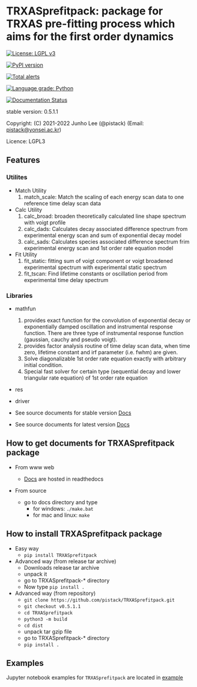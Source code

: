 # TRXASprefitpack: package for TRXAS pre-fitting process which aims for the first order dynamics

[![License: LGPL v3](https://img.shields.io/badge/License-LGPL%20v3-blue.svg)](https://www.gnu.org/licenses/lgpl-3.0)

[![PyPI version](https://badge.fury.io/py/TRXASprefitpack.svg)](https://badge.fury.io/py/TRXASprefitpack)

[![Total alerts](https://img.shields.io/lgtm/alerts/g/pistack/TRXASprefitpack.svg?logo=lgtm&logoWidth=18)](https://lgtm.com/projects/g/pistack/TRXASprefitpack/alerts/)

[![Language grade: Python](https://img.shields.io/lgtm/grade/python/g/pistack/TRXASprefitpack.svg?logo=lgtm&logoWidth=18)](https://lgtm.com/projects/g/pistack/TRXASprefitpack/context:python)

[![Documentation Status](https://readthedocs.org/projects/trxasprefitpack/badge/?version=latest)](https://trxasprefitpack.readthedocs.io/en/latest/?badge=latest)

stable version:  0.5.1.1

Copyright: (C) 2021-2022  Junho Lee (@pistack) (Email: pistack@yonsei.ac.kr)

Licence: LGPL3

## Features

### Utilites

* Match Utility
  1. match_scale: Match the scaling of each energy scan data to one reference time delay scan data
* Calc Utility
  1. calc_broad: broaden theoretically calculated line shape spectrum with voigt profile
  2. calc_dads: Calculates decay associated difference spectrum from experimental energy scan and sum of exponential decay model
  3. calc_sads: Calculates species associated difference spectrum frim experimental energy scan and 1st order rate equation model
* Fit Utility
  1. fit_static: fitting sum of voigt component or voigt broadened experimental spectrum with experimental static spectrum
  2. fit_tscan: Find lifetime constants or oscillation period from experimental time delay spectrum

### Libraries

* mathfun

  1. provides exact function for the convolution of exponential decay or exponentially damped oscillation and instrumental response function.
   There are three type of instrumental response function (gaussian, cauchy and pseudo voigt).
  2. provides factor analysis routine of time delay scan data, when time zero, lifetime constant and irf parameter (i.e. fwhm)
   are given.
  3. Solve diagonalizable 1st order rate equation exactly with arbitrary initial condition.
  4. Special fast solver for certain type (sequential decay and lower triangular rate equation) of 1st order rate equation

* res

* driver

* See source documents for stable version [Docs](https://trxasprefitpack.readthedocs.io/en/stable/)
* See source documents for latest version [Docs](https://trxasprefitpack.readthedocs.io/en/latest/)
  
## How to get documents for TRXASprefitpack package

* From www web
  * [Docs](https://trxasprefitpack.readthedocs.io/en/stable/) are hosted in readthedocs

* From source
  * go to docs directory and type
    * for windows: ``./make.bat``
    * for mac and linux: ``make``

## How to install TRXASprefitpack package

* Easy way
  * ``pip install TRXASprefitpack``
* Advanced way (from release tar archive)
  * Downloads release tar archive
  * unpack it
  * go to TRXASprefitpack-* directory
  * Now type ``pip install .``
* Advanced way (from repository)
  * ``git clone https://github.com/pistack/TRXASprefitpack.git``
  * ``git checkout v0.5.1.1``
  * ``cd TRXASprefitpack``
  * ``python3 -m build``
  * ``cd dist``
  * unpack tar gzip file
  * go to TRXASprefitpack-* directory
  * ``pip install .``

## Examples

Jupyter notebook examples for ``TRXASprefitpack`` are located in
[example](https://github.com/pistack/TRXASprefitpack-example/tree/v0.5.1)
